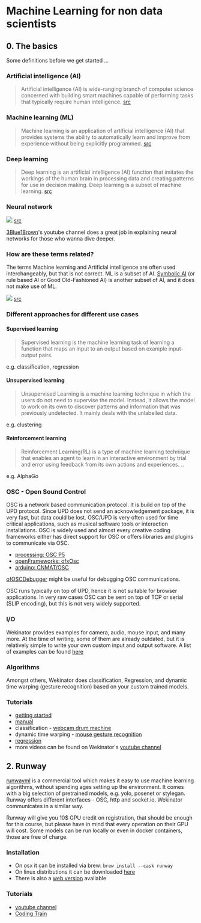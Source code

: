 # Machine Learning for non data scientists
## 0. The basics
Some definitions before we get started ...

### Artificial intelligence (AI)
> Artificial intelligence (AI) is wide-ranging branch of computer science concerned with building smart machines capable of performing tasks that typically require human intelligence. 
[src](https://builtin.com/artificial-intelligence)

### Machine learning (ML)
> Machine learning is an application of artificial intelligence (AI) that provides systems the ability to automatically learn and improve from experience without being explicitly programmed.
[src](https://www.expert.ai/blog/machine-learning-definition/)

<!-- > Machine Learning is the study of computer algorithms that improve automatically through experience.
[src](http://www.cs.cmu.edu/afs/cs.cmu.edu/user/mitchell/ftp/mlbook.html) -->


### Deep learning
> Deep learning is an artificial intelligence (AI) function that imitates the workings of the human brain in processing data and creating patterns for use in decision making. Deep learning is a subset of machine learning.
[src](https://www.investopedia.com/terms/d/deep-learning.asp)

### Neural network

![](./assets/neuralnetwork.png)
[src](https://towardsdatascience.com/designing-your-neural-networks-a5e4617027ed)

[3Blue1Brown](https://www.youtube.com/watch?v=aircAruvnKk&list=PLZHQObOWTQDNU6R1_67000Dx_ZCJB-3pi)'s youtube channel does a great job in explaining neural networks for those who wanna dive deeper.

### How are these terms related?
The terms Machine learning and Artificial intelligence are often used interchangeably, but that is not correct. ML is a subset of AI. [Symbolic AI](https://medium.com/@vbanda/good-old-fashioned-artificial-intelligence-b60800313dee) (or rule based AI or Good Old-Fashioned AI) is another subset of AI, and it does not make use of ML.

![](./assets/AI-vs-ML-vs-Deep-Learning_GABO-e1578660361203.png)
[src](https://www.gabo.de/kuenstliche-intelligenz-vs-machine-learning-definition-und-abgrenzung/)


### Different approaches for different use cases
#### Supervised learning
> Supervised learning is the machine learning task of learning a function that maps an input to an output based on example input-output pairs.

e.g. classification, regression

#### Unsupervised learning
> Unsupervised Learning is a machine learning technique in which the users do not need to supervise the model. Instead, it allows the model to work on its own to discover patterns and information that was previously undetected. It mainly deals with the unlabelled data.

e.g. clustering

#### Reinforcement learning
> Reinforcement Learning(RL) is a type of machine learning technique that enables an agent to learn in an interactive environment by trial and error using feedback from its own actions and experiences. ..

e.g. AlphaGo


### OSC - Open Sound Control
OSC is a network based communication protocol. It is build on top of the UPD protocol. Since UPD does not send an acknowledgement package, it is very fast, but data could be lost. OSC/UPD is very often used for time critical applications, such as musical software tools or interaction installations. 
OSC is widely used and almost every creative coding frameworks either has direct support for OSC or offers libraries and plugins to communicate via OSC.
* [processing: OSC P5](http://www.sojamo.de/libraries/oscP5/)
* [openFrameworks: ofxOsc](https://github.com/openframeworks/openFrameworks/tree/master/addons/ofxOsc)
* [arduino: CNMAT/OSC](https://github.com/CNMAT/OSC)

[ofOSCDebugger](https://github.com/thomasgeissl/ofOSCDebugger) might be useful for debugging OSC communications.

OSC runs typically on top of UPD, hence it is not suitable for browser applications. In very raw cases OSC can be sent on top of TCP or serial (SLIP encoding), but this is not very widely supported.

### I/O
Wekinator provides examples for camera, audio, mouse input, and many more. At the time of writing, some of them are already outdated, but it is relatively simple to write your own custom input and output software.
A list of examples can be found [here](http://www.wekinator.org/examples/)

### Algorithms
Amongst others, Wekinator does classification, Regression, and dynamic time warping (gesture recognition) based on your custom trained models.

### Tutorials
* [getting started](https://www.youtube.com/watch?v=dPV-gCqy9j4)
* [manual](http://www.wekinator.org/detailed-instructions/)
* classification - [webcam drum machine](https://www.youtube.com/watch?v=NKyyBAKrQgE)
* dynamic time warping - [mouse gesture recognition](https://www.youtube.com/watch?v=J4viXTThDTE)
* [regression](https://www.youtube.com/watch?v=4lxGh0jQWBo)
* more videos can be found on Wekinator's [youtube channel](https://www.youtube.com/channel/UCot7vfr_9hTy2qp3ksTxGmg/videos)

## 2. Runway
[runwayml](https://runwayml.com/) is a commercial tool which makes it easy to use machine learning algorithms, without spending ages setting up the environment. It comes with a big selection of pretrained models, e.g. yolo, posenet or stylegan. Runway offers different interfaces - OSC, http and socket.io. Wekinator communicates in a similar way.

Runway will give you 10$ GPU credit on registration, that should be enough for this course, but please have in mind that every operation on their GPU will cost. Some models can be run locally or even in docker containers, those are free of charge.

### Installation
* On osx it can be installed via brew: `brew install --cask runway`
* On linux distributions it can be downloaded [here](https://support.runwayml.com/en/articles/3116268-runway-on-linux)
* There is also a [web version](https://app.runwayml.com/) available

### Tutorials
* [youtube channel](https://www.youtube.com/c/RunwayML/videos)
* [Coding Train](https://www.youtube.com/watch?v=ARnf4ilr9Hc)